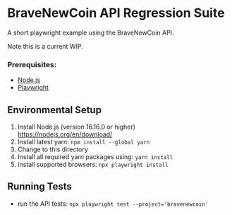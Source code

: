 # BraveNewCoin API Regression Suite

A short playwright example using the BraveNewCoin API.

Note this is a current WIP.

### Prerequisites:

- [Node.js](https://nodejs.org/en)
- [Playwright](https://playwright.dev/docs/intro)

## Environmental Setup

1. Install Node.js (version 16.16.0 or higher)
   https://nodejs.org/en/download/
2. Install latest yarn:
   `npm install --global yarn`
3. Change to this directory
4. Install all required yarn packages
   using: `yarn install`
5. install supported browsers:
   `npx playwright install`

## Running Tests

- run the API tests:
  `npx playwright test --project='bravenewcoin'`
